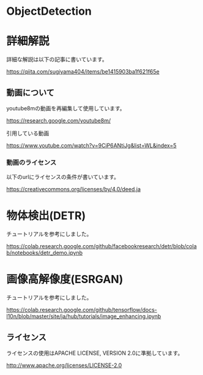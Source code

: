 # ObjectDetection

# 詳細解説

詳細な解説は以下の記事に書いています。

https://qiita.com/sugiyama404/items/be1415903ba1f621f65e

## 動画について

youtube8mの動画を再編集して使用しています。

https://research.google.com/youtube8m/

引用している動画

https://www.youtube.com/watch?v=9CiP6ANtiJg&list=WL&index=5

### 動画のライセンス

以下のurlにライセンスの条件が書いています。

https://creativecommons.org/licenses/by/4.0/deed.ja


# 物体検出(DETR)

チュートリアルを参考にしました。

https://colab.research.google.com/github/facebookresearch/detr/blob/colab/notebooks/detr_demo.ipynb

# 画像高解像度(ESRGAN)

チュートリアルを参考にしました。

https://colab.research.google.com/github/tensorflow/docs-l10n/blob/master/site/ja/hub/tutorials/image_enhancing.ipynb

## ライセンス

ライセンスの使用はAPACHE LICENSE, VERSION 2.0に準拠しています。

http://www.apache.org/licenses/LICENSE-2.0

